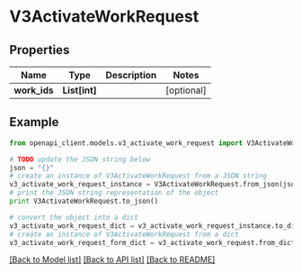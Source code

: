 # V3ActivateWorkRequest


## Properties
Name | Type | Description | Notes
------------ | ------------- | ------------- | -------------
**work_ids** | **List[int]** |  | [optional] 

## Example

```python
from openapi_client.models.v3_activate_work_request import V3ActivateWorkRequest

# TODO update the JSON string below
json = "{}"
# create an instance of V3ActivateWorkRequest from a JSON string
v3_activate_work_request_instance = V3ActivateWorkRequest.from_json(json)
# print the JSON string representation of the object
print V3ActivateWorkRequest.to_json()

# convert the object into a dict
v3_activate_work_request_dict = v3_activate_work_request_instance.to_dict()
# create an instance of V3ActivateWorkRequest from a dict
v3_activate_work_request_form_dict = v3_activate_work_request.from_dict(v3_activate_work_request_dict)
```
[[Back to Model list]](../README.md#documentation-for-models) [[Back to API list]](../README.md#documentation-for-api-endpoints) [[Back to README]](../README.md)


